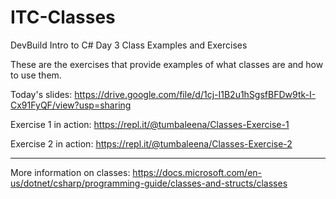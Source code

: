 # ITC-Classes
DevBuild Intro to C# Day 3 Class Examples and Exercises

These are the exercises that provide examples of what classes are and how to use them.  

Today's slides: https://drive.google.com/file/d/1cj-I1B2u1hSgsfBFDw9tk-I-Cx91FyQF/view?usp=sharing

Exercise 1 in action: https://repl.it/@tumbaleena/Classes-Exercise-1

Exercise 2 in action: https://repl.it/@tumbaleena/Classes-Exercise-2

------------------------------

More information on classes: https://docs.microsoft.com/en-us/dotnet/csharp/programming-guide/classes-and-structs/classes

